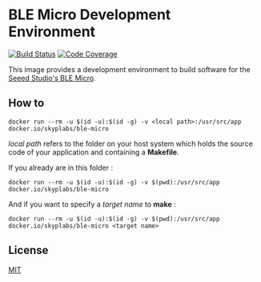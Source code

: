 # BLE Micro Development Environment

[![Build Status](https://travis-ci.org/SkypLabs/ble-micro-dockerfile.svg)](https://travis-ci.org/SkypLabs/ble-micro-dockerfile) [![Code Coverage](https://api.codacy.com/project/badge/Grade/bdffc169e5e749a0ae7bdbfc40cf21a9)](https://www.codacy.com/app/skyper/ble-micro-dockerfile?utm_source=github.com&amp;utm_medium=referral&amp;utm_content=SkypLabs/ble-micro-dockerfile&amp;utm_campaign=Badge_Grade)

This image provides a development environment to build software for the [Seeed Studio's BLE Micro][ble-micro].

## How to

    docker run --rm -u $(id -u):$(id -g) -v <local path>:/usr/src/app docker.io/skyplabs/ble-micro

*local path* refers to the folder on your host system which holds the source code of your application and containing a **Makefile**.

If you already are in this folder :

    docker run --rm -u $(id -u):$(id -g) -v $(pwd):/usr/src/app docker.io/skyplabs/ble-micro

And if you want to specify a *target name* to **make** :

    docker run --rm -u $(id -u):$(id -g) -v $(pwd):/usr/src/app docker.io/skyplabs/ble-micro <target name>

## License

[MIT][MIT]

 [ble-micro]: http://www.seeedstudio.com/depot/Seeed-Micro-BLE-Module-w-CortexM0-Based-nRF51822-SoC-p-1975.html
 [MIT]: http://opensource.org/licenses/MIT
